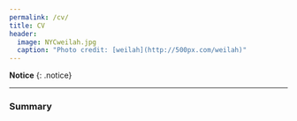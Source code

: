 ```yaml
---
permalink: /cv/
title: CV
header:
  image: NYCweilah.jpg
  caption: "Photo credit: [weilah](http://500px.com/weilah)"
---
```


**Notice** 
{: .notice}

---

### Summary
